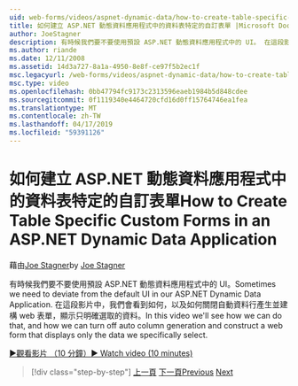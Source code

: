 ```yaml
---
uid: web-forms/videos/aspnet-dynamic-data/how-to-create-table-specific-custom-forms-in-an-aspnet-dynamic-data-application
title: 如何建立 ASP.NET 動態資料應用程式中的資料表特定的自訂表單 |Microsoft Docs
author: JoeStagner
description: 有時候我們要不要使用預設 ASP.NET 動態資料應用程式中的 UI。 在這段影片中，我們會看到如何，以及如何我們可以關閉...
ms.author: riande
ms.date: 12/11/2008
ms.assetid: 14d3a727-8a1a-4950-8e8f-ce97f5b2ec1f
msc.legacyurl: /web-forms/videos/aspnet-dynamic-data/how-to-create-table-specific-custom-forms-in-an-aspnet-dynamic-data-application
msc.type: video
ms.openlocfilehash: 0bb47794fc9173c2313596eaeb1984b5d848cdee
ms.sourcegitcommit: 0f1119340e4464720cfd16d0ff15764746ea1fea
ms.translationtype: MT
ms.contentlocale: zh-TW
ms.lasthandoff: 04/17/2019
ms.locfileid: "59391126"
---
```

# <a name="how-to-create-table-specific-custom-forms-in-an-aspnet-dynamic-data-application"></a><span data-ttu-id="55add-104">如何建立 ASP.NET 動態資料應用程式中的資料表特定的自訂表單</span><span class="sxs-lookup"><span data-stu-id="55add-104">How to Create Table Specific Custom Forms in an ASP.NET Dynamic Data Application</span></span>

<span data-ttu-id="55add-105">藉由[Joe Stagner](https://github.com/JoeStagner)</span><span class="sxs-lookup"><span data-stu-id="55add-105">by [Joe Stagner](https://github.com/JoeStagner)</span></span>

<span data-ttu-id="55add-106">有時候我們要不要使用預設 ASP.NET 動態資料應用程式中的 UI。</span><span class="sxs-lookup"><span data-stu-id="55add-106">Sometimes we need to deviate from the default UI in our ASP.NET Dynamic Data Application.</span></span> <span data-ttu-id="55add-107">在這段影片中，我們會看到如何，以及如何關閉自動資料行產生並建構 web 表單，顯示只明確選取的資料。</span><span class="sxs-lookup"><span data-stu-id="55add-107">In this video we'll see how we can do that, and how we can turn off auto column generation and construct a web form that displays only the data we specifically select.</span></span>

[<span data-ttu-id="55add-108">&#9654;觀看影片 （10 分鐘）</span><span class="sxs-lookup"><span data-stu-id="55add-108">&#9654; Watch video (10 minutes)</span></span>](https://channel9.msdn.com/Blogs/ASP-NET-Site-Videos/how-to-create-table-specific-custom-forms-in-an-aspnet-dynamic-data-application)

> [!div class="step-by-step"]
> <span data-ttu-id="55add-109">[上一頁](how-to-remove-columns-from-your-dynamicdata-data-grids.md)
> [下一頁](aspnet-dynamic-data-custom-form-formatting.md)</span><span class="sxs-lookup"><span data-stu-id="55add-109">[Previous](how-to-remove-columns-from-your-dynamicdata-data-grids.md)
[Next](aspnet-dynamic-data-custom-form-formatting.md)</span></span>
